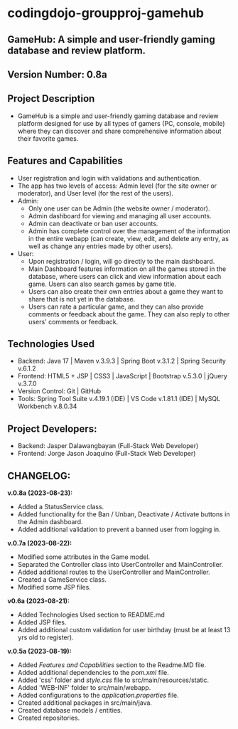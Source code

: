 # codingdojo-groupproj-gamehub

## GameHub: A simple and user-friendly gaming database and review platform.
## Version Number: 0.8a

## Project Description
- GameHub is a simple and user-friendly gaming database and review platform designed for use by all types of gamers (PC, console, mobile) where they can discover and share comprehensive information about their favorite games.

## Features and Capabilities
- User registration and login with validations and authentication.
- The app has two levels of access: Admin level (for the site owner or moderator), and User level (for the rest of the users).
- Admin:
    - Only one user can be Admin (the website owner / moderator).
    - Admin dashboard for viewing and managing all user accounts.
    - Admin can deactivate or ban user accounts.
    - Admin has complete control over the management of the information in the entire webapp (can create, view, edit, and delete any entry, as well as change any entries made by other users).
- User:
    - Upon registration / login, will go directly to the main dashboard.
    - Main Dashboard features information on all the games stored in the database, where users can click and view information about each game. Users can also search games by game title.
    - Users can also create their own entries about a game they want to share that is not yet in the database.
    - Users can rate a particular game, and they can also provide comments or feedback about the game. They can also reply to other users' comments or feedback.

## Technologies Used
- Backend: Java 17 | Maven v.3.9.3 | Spring Boot v.3.1.2 | Spring Security v.6.1.2
- Frontend: HTML5 + JSP | CSS3 | JavaScript | Bootstrap v.5.3.0 | jQuery v.3.7.0
- Version Control: Git | GitHub
- Tools: Spring Tool Suite v.4.19.1 (IDE) | VS Code v.1.81.1 (IDE) | MySQL Workbench v.8.0.34

## Project Developers:
- Backend: Jasper Dalawangbayan (Full-Stack Web Developer)
- Frontend: Jorge Jason Joaquino (Full-Stack Web Developer)

## CHANGELOG:

**v.0.8a (2023-08-23):**
- Added a StatusService class.
- Added functionality for the Ban / Unban, Deactivate / Activate buttons in the Admin dashboard.
- Added additional validation to prevent a banned user from logging in.

**v.0.7a (2023-08-22):**
- Modified some attributes in the Game model.
- Separated the Controller class into UserController and MainController.
- Added additional routes to the UserController and MainController.
- Created a GameService class.
- Modified some JSP files.

**v0.6a (2023-08-21):**
- Added Technologies Used section to README.md
- Added JSP files.
- Added additional custom validation for user birthday (must be at least 13 yrs old to register).

**v.0.5a (2023-08-19):**
- Added *Features and Capabilities* section to the Readme.MD file.
- Added additional dependencies to the *pom.xml* file.
- Added 'css' folder and *style.css* file to src/main/resources/static.
- Added 'WEB-INF' folder to src/main/webapp.
- Added configurations to the *application.properties* file.
- Created additional packages in src/main/java.
- Created database models / entities.
- Created repositories.
